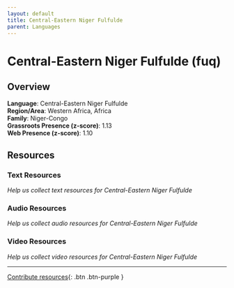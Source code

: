 ```yaml
---
layout: default
title: Central-Eastern Niger Fulfulde
parent: Languages
---
```


# Central-Eastern Niger Fulfulde (fuq)

## Overview

**Language**: Central-Eastern Niger Fulfulde  
**Region/Area**: Western Africa, Africa  
**Family**: Niger-Congo  
**Grassroots Presence (z-score)**: 1.13  
**Web Presence (z-score)**: 1.10  

## Resources

### Text Resources
*Help us collect text resources for Central-Eastern Niger Fulfulde*

### Audio Resources
*Help us collect audio resources for Central-Eastern Niger Fulfulde*

### Video Resources
*Help us collect video resources for Central-Eastern Niger Fulfulde*

---

[Contribute resources](https://forms.office.com/e/1SfLJx3u1r){: .btn .btn-purple }
